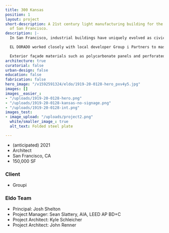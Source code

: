 ```yaml
---
title: 300 Kansas
position: 1
layout: project
short-description: A 21st century light manufacturing building for the emerging economies
  of San Francisco.
description: |-
  In San Francisco, industrial buildings have uniquely evolved as civic places, sites for innovation, and social condensers. This project embraces its light industrial lineage while celebrating the diverse energies and communities of Potrero Hill.

  EL DORADO worked closely with local developer Group i Partners to massage the massing of the building to adhere to San Francisco’s strenuous zoning ordinances. The design pays careful attention to required setbacks, height limits and FAR restrictions without allowing them to dictate a generic building form. At the same time, the building’s striking back-lit north facade and its inviting, elevated public podium make a uniquely welcoming civic statement to the neighborhood.

  Exterior façade materials such as polycarbonate panels and perforated metal let in generous amounts of natural light while massive square windows frame views of the San Francisco Bay and downtown. Artisans will have access to a rooftop garden as well as a direct connection to the neighborhood streetscape from a raised concrete podium.
architecture: true
curatorial: false
urban-design: false
education: false
fabrication: false
hero_image: "/v1592591324/eldo/1919-20-0128-hero_pxv4y5.jpg"
images: []
images__easier_:
- "/uploads/1919-20-0128-hero.png"
- "/uploads/1919-20-0128-kansas-no-signage.png"
- "/uploads/1919-20-0128-int.png"
images_test:
- image_upload: "/uploads/project2.png"
  white/smaller_image_: true
  alt_text: Folded steel plate

---
```

* (anticipated) 2021
* Architect
* San Francisco, CA
* 150,000 SF

### Client

* Groupi

### Eldo Team

* Principal: Josh Shelton
* Project Manager: Sean Slattery, AIA, LEED AP BD+C
* Project Architect: Kyle Schleicher
* Project Architect: John Renner